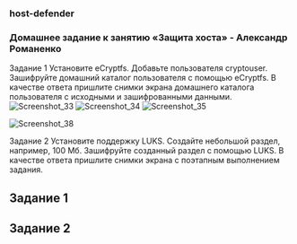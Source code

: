 ### host-defender


###  Домашнее задание к занятию «Защита хоста» - Александр Романенко

Задание 1
Установите eCryptfs.
Добавьте пользователя cryptouser.
Зашифруйте домашний каталог пользователя с помощью eCryptfs.
В качестве ответа пришлите снимки экрана домашнего каталога пользователя с исходными и зашифрованными данными.
![Screenshot_33](https://github.com/user-attachments/assets/e81b143c-15a4-4e5d-a56b-d9efde7acdf5)
![Screenshot_34](https://github.com/user-attachments/assets/fadf6f55-31cf-4a25-bb03-0ea1b74c308a)
![Screenshot_35](https://github.com/user-attachments/assets/e0e2e909-81d9-4bd3-b5fa-e2d5103503d6)


![Screenshot_38](https://github.com/user-attachments/assets/d2d3dd28-7c0e-4d06-8730-dadb4310fbd3)

Задание 2
Установите поддержку LUKS.
Создайте небольшой раздел, например, 100 Мб.
Зашифруйте созданный раздел с помощью LUKS.
В качестве ответа пришлите снимки экрана с поэтапным выполнением задания.

## Задание 1





## Задание 2



